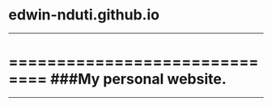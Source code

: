 # edwin-nduti.github.io
******************************
==============================
###My personal website.
==============================
******************************
